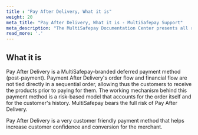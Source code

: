 ```yaml
---
title : "Pay After Delivery, What it is"
weight: 20
meta_title: "Pay After Delivery, What it is - MultiSafepay Support"
meta_description: "The MultiSafepay Documentation Center presents all relevant information about our Plugins and API. You can also find support pages for Payment Methods, Tools and General Questions as well as the contact details of our Support and Integration Teams."
read_more: '.'
---
```

## What it is
Pay After Delivery is a MultiSafepay-branded deferred payment method (post-payment). Payment After Delivery's order flow and financial flow are not tied directly in a sequential order, allowing thus the customers to receive the products prior to paying for them. The working mechanism behind this payment method is a risk-based model that accounts for the order itself and for the customer's history. MultiSafepay bears the full risk of Pay After Delivery.

Pay After Delivery is a very customer friendly payment method that helps increase customer confidence and conversion for the merchant.
